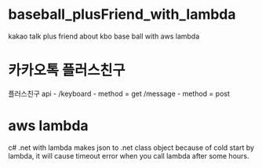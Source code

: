 # baseball_plusFriend_with_lambda
kakao talk plus friend about kbo base ball with aws lambda

# 카카오톡 플러스친구
플러스친구 api - /keyboard - method = get
                /message - method = post
                
# aws lambda
c# .net with lambda makes json to .net class object
because of cold start by lambda, it will cause timeout error when you call lambda after some hours.

